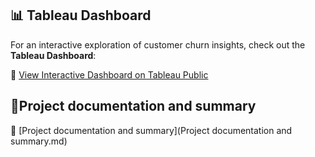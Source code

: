 ## 📊 Tableau Dashboard  

For an interactive exploration of customer churn insights, check out the **Tableau Dashboard**:

🔗 [View Interactive Dashboard on Tableau Public](https://public.tableau.com/views/ChurnTableau/CustomerOverviewDashboard?:language=en-US&:sid=&:redirect=auth&:display_count=n&:origin=viz_share_link)

## 📄Project documentation and summary
🔗 [Project documentation and summary](Project documentation and summary.md)
